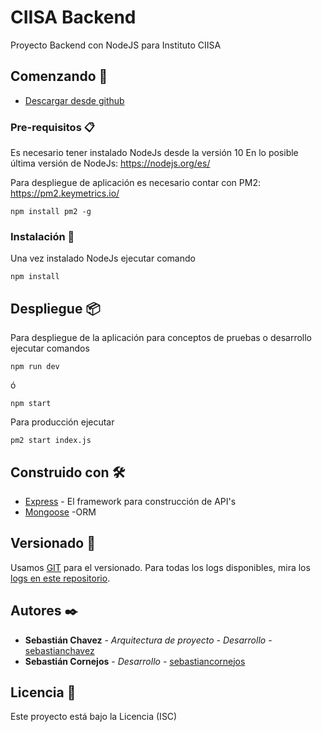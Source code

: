 # CIISA Backend

Proyecto Backend con NodeJS para Instituto CIISA

## Comenzando 🚀

+ [Descargar desde github](https://github.com/sebastianchavez/ciisa_flutter_backend.git) 


### Pre-requisitos 📋
Es necesario tener instalado NodeJs desde la versión 10
En lo posible última versión de NodeJs: https://nodejs.org/es/

Para despliegue de aplicación es necesario contar con PM2: https://pm2.keymetrics.io/

```
npm install pm2 -g
```

### Instalación 🔧

Una vez instalado NodeJs ejecutar comando
```
npm install
```

## Despliegue 📦

Para despliegue de la aplicación para conceptos de pruebas o desarrollo ejecutar comandos
```
npm run dev
```
ó
```
npm start
```

Para producción ejecutar
```
pm2 start index.js
```

## Construido con 🛠️

* [Express](https://expressjs.com/es/) - El framework para construcción de API's
* [Mongoose](https://mongoosejs.com/) -ORM

## Versionado 📌

Usamos [GIT](https://git-scm.com/) para el versionado. Para todas los logs disponibles, mira los [logs en este repositorio](https://github.com/sebastianchavez/ciisa_flutter_backend/commits).

## Autores ✒️

* **Sebastián Chavez** - *Arquitectura de proyecto - Desarrollo* - [sebastianchavez](https://github.com/sebastianchavez)
* **Sebastián Cornejos** - *Desarrollo* - [sebastiancornejos](https://github.com/SebastianCSilva)


## Licencia 📄

Este proyecto está bajo la Licencia (ISC)